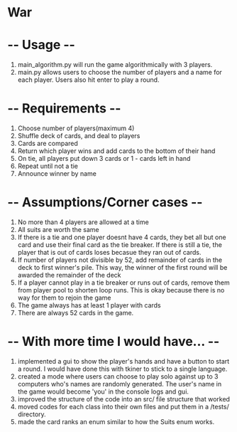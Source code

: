 # War

# -- Usage --
1. main_algorithm.py will run the game algorithmically with 3 players.
2. main.py allows users to choose the number of players and a name for each player. Users also hit enter to play a round.

# -- Requirements --
1. Choose number of players(maximum 4)
2. Shuffle deck of cards, and deal to players
4. Cards are compared
5. Return which player wins and add cards to the bottom of their hand
6. On tie, all players put down 3 cards or 1 - cards left in hand
1. Repeat until not a tie
7. Announce winner by name

# -- Assumptions/Corner cases --
1. No more than 4 players are allowed at a time
2. All suits are worth the same
3. If there is a tie and one player doesnt have 4 cards, they bet all but one card and use their
final card as the tie breaker. If there is still a tie, the player that is out of cards loses becasue they
ran out of cards.
4. If number of players not divisible by 52, add remainder of cards in the deck to first winner's pile. This way, the winner of the first round will be awarded the remainder of the deck
5. If a player cannot play in a tie breaker or runs out of cards, remove them from player pool to shorten loop runs. This is okay because there is no way for them to rejoin the game
6. The game always has at least 1 player with cards
7. There are always 52 cards in the game.

# -- With more time I would have... --
1. implemented a gui to show the player's hands and have a button to start a round. I would have done this with tkiner to stick to a single language.
2. created a mode where users can choose to play solo against up to 3 computers who's names are randomly generated. The user's name in the game would become 'you' in the console logs and gui.
3. improved the structure of the code into an src/ file structure that worked
4. moved codes for each class into their own files and put them in a /tests/ directory.
5. made the card ranks an enum similar to how the Suits enum works.
